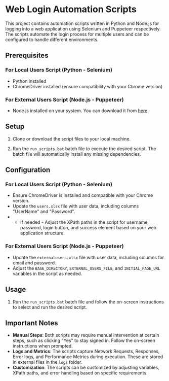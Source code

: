 # Web Login Automation Scripts

This project contains automation scripts written in Python and Node.js for logging into a web application using Selenium and Puppeteer respectively. The scripts automate the login process for multiple users and can be configured to handle different environments.

## Prerequisites

### For Local Users Script (Python - Selenium)

- Python installed
- ChromeDriver installed (ensure compatibility with your Chrome version)

### For External Users Script (Node.js - Puppeteer)

- Node.js installed on your system. You can download it from [here](https://nodejs.org/).

## Setup

1. Clone or download the script files to your local machine.

2. Run the `run_scripts.bat` batch file to execute the desired script. The batch file will automatically install any missing dependencies.

## Configuration

### For Local Users Script (Python - Selenium)

- Ensure ChromeDriver is installed and compatible with your Chrome version.
- Update the `users.xlsx` file with user data, including columns "UserName" and "Password".
- * If needed - Adjust the XPath paths in the script for username, password, login button, and success element based on your web application structure.

### For External Users Script (Node.js - Puppeteer)

- Update the `externalusers.xlsx` file with user data, including columns for email and password.
- Adjust the `BASE_DIRECTORY`, `EXTERNAL_USERS_FILE`, and `INITIAL_PAGE_URL` variables in the script as needed.

## Usage

1. Run the `run_scripts.bat` batch file and follow the on-screen instructions to select and run the desired script.

## Important Notes

- **Manual Steps**: Both scripts may require manual intervention at certain steps, such as clicking "Yes" to stay signed in. Follow the on-screen instructions when prompted.
- **Logs and Metrics**: The scripts capture Network Requests, Responses, Error logs, and Performance Metrics during execution. These are stored in external files in the `logs` folder.
- **Customization**: The scripts can be customized by adjusting variables, XPath paths, and error handling based on specific requirements.


